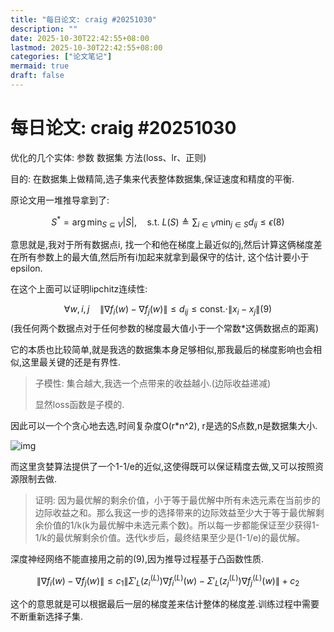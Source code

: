 ```yaml
---
title: "每日论文: craig #20251030"
description: ""
date: 2025-10-30T22:42:55+08:00
lastmod: 2025-10-30T22:42:55+08:00
categories: ["论文笔记"]
mermaid: true
draft: false
---
```


# 每日论文: craig #20251030

优化的几个实体: 参数 数据集 方法(loss、lr、正则)

目的: 在数据集上做精简,选子集来代表整体数据集,保证速度和精度的平衡.

原论文用一堆推导拿到了:

$$S^{*} = \arg \min_{S \subseteq V} |S|, \quad \text{s.t. } L(S) \triangleq \sum_{i \in V} \min_{j \in S} d_{ij} \le \epsilon (8)$$ 

意思就是,我对于所有数据点i, 找一个和他在梯度上最近似的j,然后计算这俩梯度差在所有参数上的最大值,然后所有i加起来就拿到最保守的估计, 这个估计要小于epsilon.

在这个上面可以证明lipchitz连续性:

$$\forall w, i, j \quad \left\| \nabla f_i(w) - \nabla f_j(w) \right\| \le d_{ij} \le \text{const.} \cdot \|x_i - x_j\| (9)$$(我任何两个数据点对于任何参数的梯度最大值小于一个常数*这俩数据点的距离)

它的本质也比较简单,就是我选的数据集本身足够相似,那我最后的梯度影响也会相似,这里最关键的还是有界性.

> 子模性: 集合越大,我选一个点带来的收益越小.(边际收益递减)
>
> 显然loss函数是子模的.

因此可以一个个贪心地去选,时间复杂度O(r\*n^2), r是选的S点数,n是数据集大小.

![img](https://blog-cdn.yht.life/blog/202510302242179.png)

而这里贪婪算法提供了一个1-1/e的近似,这使得既可以保证精度去做,又可以按照资源限制去做.

> 证明: 因为最优解的剩余价值，小于等于最优解中所有未选元素在当前步的边际收益之和。那么我这一步的选择带来的边际效益至少大于等于最优解剩余价值的1/k(k为最优解中未选元素个数)。所以每一步都能保证至少获得1-1/k的最优解剩余价值。迭代k步后，最终结果至少是(1-1/e)的最优解。

深度神经网络不能直接用之前的(9),因为推导过程基于凸函数性质.

$$\left\| \nabla f_i(w) - \nabla f_j(w) \right\| \le c_1 \left\| \Sigma'_{L}(z_i^{(L)}) \nabla f_i^{(L)}(w) - \Sigma'_{L}(z_j^{(L)}) \nabla f_j^{(L)}(w) \right\| + c_2$$

这个的意思就是可以根据最后一层的梯度差来估计整体的梯度差.训练过程中需要不断重新选择子集.

